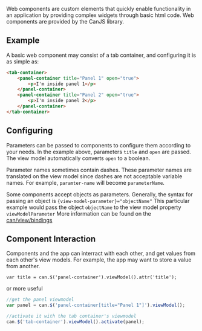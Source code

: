 <!--
@page guides.developing.components Components
@parent guides.developing
-->

Web components are custom elements that quickly enable functionality in an application by providing complex widgets through basic html code. Web components are provided by the CanJS library.

## Example
A basic web component may consist of a tab container, and configuring it is as simple as:

```html
<tab-container>
    <panel-container title="Panel 1" open="true">
        <p>I'm inside panel 1</p>
    </panel-container>
    <panel-container title="Panel 2" open="true">
        <p>I'm inside panel 2</p>
    </panel-container>
</tab-container>
```

## Configuring
Parameters can be passed to components to configure them according to your needs. In the example above, parameters `title` and `open` are passed. The view model automatically converts `open` to a boolean.

Parameter names sometimes contain dashes. These parameter names are translated on the view model since dashes are not acceptable variable names. For example, `paramter-name` will become `parameterName`.

Some components accept objects as parameters. Generally, the syntax for passing an object is `{view-model-parameter}="objectName"` This particular example would pass the object `objectName` to the view model property `viewModelParameter` More information can be found on the [can/view/bindings](http://canjs.com/docs/can.view.bindings.html)

## Component Interaction
Components and the app can interract with each other, and get values from each other's view models. For example, the app may want to store a value from another.

`var title = can.$('panel-container').viewModel().attr('title');`

or more useful

```javascript
//get the panel viewmodel
var panel = can.$('panel-container[title="Panel 1"]').viewModel();

//activate it with the tab container's viewmodel
can.$('tab-container').viewModel().activate(panel);
```
